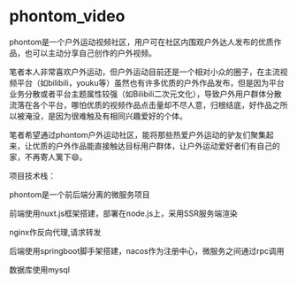 # phontom_video
phontom是一个户外运动视频社区，用户可在社区内围观户外达人发布的优质作品，也可以主动分享自己创作的户外视频。

笔者本人非常喜欢户外运动，但户外运动目前还是一个相对小众的圈子，在主流视频平台（如bilibili，youku等）虽然也有许多优质的户外作品发布，但是因为平台业务分散或者平台主题属性较强（如Bilibili二次元文化），导致户外用户群体分散流落在各个平台，哪怕优质的视频作品点击量却不尽人意，归根结底，好作品之所以被淹没，是因为很难触及有相同兴趣爱好的个体。

笔者希望通过phontom户外运动社区，能将那些热爱户外运动的驴友们聚集起来，让优质的户外作品能直接触达目标用户群体，让户外运动爱好者们有自己的家，不再寄人篱下😄。


项目技术栈：

phontom是一个前后端分离的微服务项目

前端使用nuxt.js框架搭建，部署在node.js上，采用SSR服务端渲染

nginx作反向代理,请求转发

后端使用springboot脚手架搭建，nacos作为注册中心，微服务之间通过rpc调用

数据库使用mysql 
